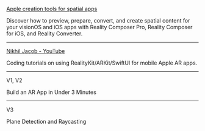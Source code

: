 [Apple creation tools for spatial apps](https://developer.apple.com/augmented-reality/tools/)

Discover how to preview, prepare, convert, and create spatial content for your visionOS and iOS apps with Reality Composer Pro, Reality Composer for iOS, and Reality Converter.

- - - -

[Nikhil Jacob - YouTube](https://youtube.com/playlist?list=PLb0SG4T4tfPyQF-hMntGxaKqUJOKZQ2QX&si=DUZqDw0QGj7cf3Jd)

Coding tutorials on using RealityKit/ARKit/SwiftUI for mobile Apple AR apps.

- - - -

V1, V2

Build an AR App in Under 3 Minutes

- - - -

V3

Plane Detection and Raycasting
